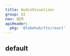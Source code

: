 ```yaml
---
title: AudioVisualizer
group: UI
nav: 组件
apiHeader:
  pkg: '@lobehub/tts/react'
---
```


## default

<code src="./demos/index.tsx" nopadding></code>
